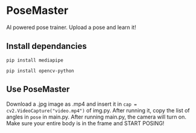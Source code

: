 # PoseMaster
AI powered pose trainer. Upload a pose and learn it!


## Install dependancies
```pip install mediapipe```

```pip install opencv-python```

## Use PoseMaster
Download a .jpg image as .mp4 and insert it in ```cap = cv2.VideoCapture("video.mp4")``` of img.py.
After running it, copy the list of angles in ```pose``` in main.py.
After running main.py, the camera will turn on. Make sure your entire body is in the frame and START POSING!
